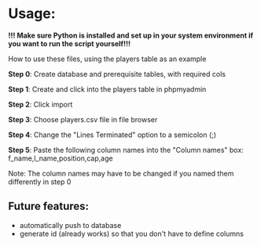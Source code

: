 # Usage:

**!!! Make sure Python is installed and set up in your system environment  if you want to run the script yourself!!!**

How to use these files, using the players table as an example

**Step 0**: Create database and prerequisite tables, with required cols

**Step 1**: Create and click into the players table in phpmyadmin

**Step 2**: Click import

**Step 3**: Choose players.csv file in file browser

**Step 4**: Change the "Lines Terminated" option to a semicolon (;)

**Step 5**: Paste the following column names into the "Column names" box: f_name,l_name,position,cap,age

Note: The column names may have to be changed if you named them differently in step 0

## Future features:
- automatically push to database
- generate id (already works) so that you don't have to define columns
